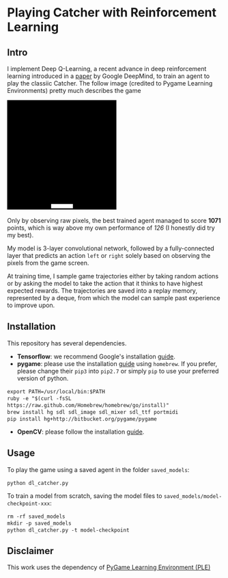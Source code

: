 # Playing Catcher with Reinforcement Learning

## Intro ##
I implement Deep Q-Learning, a recent advance in deep reinforcement learning introduced in a [paper](https://www.cs.toronto.edu/~vmnih/docs/dqn.pdf) by Google DeepMind, to train an agent to play the classiic Catcher. The follow image (credited to Pygame Learning Environments) pretty much describes the game

![ ](catcher.gif)

Only by observing raw pixels, the best trained agent managed to score **1071** points, which is way above my own performance of *126* (I honestly did try my best).

My model is 3-layer convolutional network, followed by a fully-connected layer that predicts an action `left` or `right` solely based on observing the pixels from the game screen.

At training time, I sample game trajectories either by taking random actions or by asking the model to take the action that it thinks to have highest expected rewards. The trajectories are saved into a replay memory, represented by a deque, from which the model can sample past experience to improve upon.

## Installation ##
This repository has several dependencies.
* **Tensorflow**: we recommend Google's installation [guide](https://www.tensorflow.org/versions/r0.10/get_started/os_setup.html#pip-installation).
* **pygame**: please use the installation [guide](http://pygame.org/wiki/macintosh) using `homebrew`. If you prefer, please change their `pip3` into `pip2.7` or simply `pip` to use your preferred version of python.
```
export PATH=/usr/local/bin:$PATH
ruby -e "$(curl -fsSL https://raw.github.com/Homebrew/homebrew/go/install)"
brew install hg sdl sdl_image sdl_mixer sdl_ttf portmidi
pip install hg+http://bitbucket.org/pygame/pygame
```
* **OpenCV**: please follow the installation [guide](http://opencv.org/).

## Usage ##
To play the game using a saved agent in the folder `saved_models`:
```
python dl_catcher.py
```

To train a model from scratch, saving the model files to `saved_models/model-checkpoint-xxx`:
```
rm -rf saved_models
mkdir -p saved_models
python dl_catcher.py -t model-checkpoint
```

## Disclaimer ##
This work uses the dependency of [PyGame Learning Environment (PLE)](https://github.com/ntasfi/PyGame-Learning-Environment)

